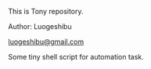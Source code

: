 This is Tony repository.

Author: Luogeshibu

luogeshibu@gmail.com

Some tiny shell script for automation task.
